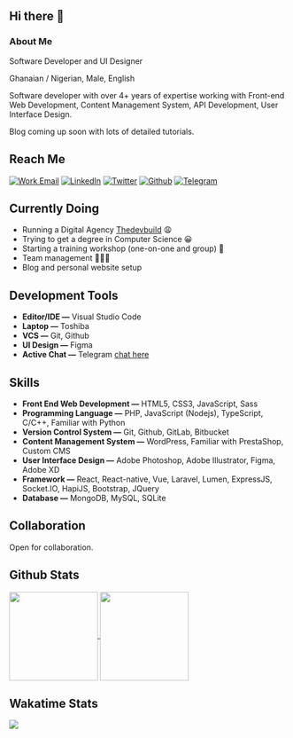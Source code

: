 ## Hi there 👋

### About Me
Software Developer and UI Designer

Ghanaian / Nigerian, Male, English

Software developer with over 4+ years of expertise working with Front-end Web Development, Content Management System, API Development, User Interface Design.

Blog coming up soon with lots of detailed tutorials.

## Reach Me

[![Work Email](https://img.shields.io/badge/mail-WORK-white?style=for-the-badge&logo=mail)](mailto:work@umar.website)
[![LinkedIn](https://img.shields.io/badge/linkedin-DHARNARH-blue?style=for-the-badge&logo=linkedin)](https://linkedin.com/in/dharnarh)
[![Twitter](https://img.shields.io/badge/twitter-DHARNARH-blue?style=for-the-badge&logo=twitter)](https://twitter.com/dharnarh)
[![Github](https://img.shields.io/badge/Github-DHARNARH-gold?style=for-the-badge&logo=github)](https://github.com/dharnarh)
[![Telegram](https://img.shields.io/badge/telegram-DHARNARH-blue?style=for-the-badge&logo=telegram)](https://t.me/dharnarh)

## Currently Doing

- Running a Digital Agency [Thedevbuild](https://thedevbuild.com) 😩
- Trying to get a degree in Computer Science 😀
- Starting a training workshop (one-on-one and group) 📘
- Team management 👨🏾‍💼
- Blog and personal website setup

## Development Tools

- **Editor/IDE —** Visual Studio Code
- **Laptop —** Toshiba
- **VCS —** Git, Github
- **UI Design —** Figma
- **Active Chat —** Telegram [chat here](t.me/dharnarh)

## Skills

- **Front End Web Development —** HTML5,  CSS3, JavaScript, Sass
- **Programming Language —** PHP, JavaScript (Nodejs), TypeScript,  C/C++, Familiar with Python
- **Version Control System —** Git, Github, GitLab, Bitbucket
- **Content Management System —** WordPress, Familiar with PrestaShop, Custom CMS
- **User Interface Design —** Adobe Photoshop, Adobe Illustrator, Figma, Adobe XD
- **Framework —** React, React-native, Vue, Laravel, Lumen, ExpressJS, Socket.IO, HapiJS, Bootstrap, JQuery
- **Database —** MongoDB, MySQL, SQLite

## Collaboration

Open for collaboration.

<!--
https://github.com/anuraghazra/github-readme-stats
-->

## Github Stats

<a href="#">
  <img height="160" align="center" src="https://github-readme-stats.vercel.app/api?username=dharnarh&show_icons=true" />
</a>
<a href="#">
  <img height="160" align="center" src="https://github-readme-stats.vercel.app/api/top-langs/?username=dharnarh&layout=compact" />
</a>

## Wakatime Stats

<a href="#">
  <img align="center" src="https://github-readme-stats.vercel.app/api/wakatime?username=dharnarh&layout=compact" />
</a>
